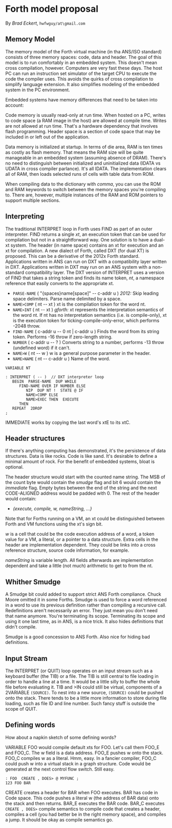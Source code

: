 # Forth model proposal

By *Brad Eckert*, `hwfwguy/at\gmail.com`
## Memory Model

The memory model of the Forth virtual machine (in tha ANS/ISO standard) consists of three memory spaces: code, data and header. The goal of this model is to run comfortably in an embedded system. This doesn't mean cross compilation, however. Computers are very fast these days. The host PC can run an instruction set simulator of the target CPU to execute the code the compiler uses. This avoids the quirks of cross compilation to simplify language extension. It also simplifies modeling of the embedded system in the PC environment.

Embedded systems have memory differences that need to be taken into account:

Code memory is usually read-only at run time. When hosted on a PC, writes to code space (a RAM image in the host) are allowed at compile time. Writes are not allowed at run time. That's a hardware dependency that involves flash programming. Header space is a section of code space that may be included in or left out of the application.

Data memory is initialized at startup. In terms of die area, RAM is ten times as costly as flash memory. That means the RAM size will be quite manageable in an embedded system (assuming absence of DRAM). There's no need to distinguish between initialized and uninitialized data (IDATA vs UDATA in cross compiler parlance). It's all IDATA. The implementation clears all of RAM, then loads selected runs of cells with table data from ROM. 

When compiling data to the dictionary with *comma*, you can use the ROM and RAM keywords to switch between the memory spaces you're compiling to. There are, however, multiple instances of the RAM and ROM pointers to support multiple sections.





## Interpreting
The traditional INTERPRET loop in Forth uses FIND as part of an outer interpreter. FIND returns a single *xt*, an execution token that can be used for compilation but not in a straightforward way. One solution is to have a dual-xt system. The header (in name space) contains an xt for execution and an xt for compilation. A new dialect of Forth, called DXT (for dual XT) is proposed. This can be a derivative of the 2012x Forth standard. Applications written in ANS can run on DXT with a compatibility layer written in DXT. Applications written in DXT may run on an ANS system with a non-standard compatibility layer. The DXT version of INTERPRET uses a version of FIND that takes a string token and finds its name token, *nt*, a namespace reference that easily converts to the appropriate xt.

- `PARSE-NAME`  ( "{spaces}name[space]" -- c-addr u )  *2012:* Skip leading space delimiters. Parse name delimited by a space.
- `NAME>COMP`  ( nt -- xt )  xt is the compilation token for the word nt.
- `NAME>INT`  ( nt -- xt )  *gforth:* xt represents the interpretation semantics of the word nt. If nt has no interpretation semantics (i.e. is compile-only), xt is the execution token for ticking-compile-only-error, which performs -2048 throw.
- `FIND-NAME`  ( c-addr u -- 0 nt | c-addr u )  Finds the word from its string token. Performs -16 throw if zero-length string.
- `NUMBER`  ( c-addr u -- ? )  Converts string to a number, performs -13 throw (undefined word) if it can't.
- `NAME>W`  ( nt -- w )  w is a general purpose parameter in the header.
- `NAME>NAME`  ( nt -- c-addr u )  Name of the word.

```
VARIABLE NT

: INTERPRET ( -- )  // DXT interpreter loop
   BEGIN  PARSE-NAME  DUP WHILE
      FIND-NAME OVER IF NUMBER ELSE
         NIP  DUP NT !  STATE @ IF         
         NAME>COMP ELSE
         NAME>EXEC THEN  EXECUTE
      THEN
   REPEAT  2DROP
;
```
IMMEDIATE works by copying the last word's xtE to its xtC.


## Header structures

If there's anything computing has demonstrated, it's the persistence of data structures. Data is like rocks. Code is like sand. It's desirable to define a minimal amount of rock. For the benefit of embedded systems, bloat is optional.

The header structure would start with the counted name string. The MSB of the count byte would contain the *smudge* flag and bit 6 would contain the *immediate* flag. Empty bytes between the end of the string and the next CODE-ALIGNED address would be padded with 0. The rest of the header would contain:

- *{execute, compile, w, nameString, ...}* 

Note that for Forths running on a VM, an xt could be distinguished between Forth and VM functions using the xt's sign bit.

*w* is a cell that could be the code execution address of a word, a token value for a VM, a literal, or a pointer to a data structure. Extra cells in the header are implementation dependent. They could be links into a cross reference structure, source code information, for example.

*nameString* is variable length. All fields afterwards are implementation dependent and take a little (not much) arithmetic to get to from the nt.

## Whither Smudge

A Smudge bit could added to support strict ANS Forth compliance. Chuck Moore omitted it in some Forths. Smudge is used to force a word referenced in a word to use its previous definition rather than compiling a recursive call. Redefinitions aren't necessarily an error. They just mean you don't need that name anymore. You're terminating its scope. Terminating its scope and using it one last time, as in ANS, is a nice trick. It also hides definitions that didn't compile. 

Smudge is a good concession to ANS Forth. Also nice for hiding bad definitions. 

## Input Stream

The INTERPRET (or QUIT) loop operates on an input stream such as a keyboard buffer (the TIB) or a file. The TIB is still central to file loading in order to handle a line at a time. It would be a little silly to buffer the whole file before evaluating it. TIB and >IN could still be virtual, components of a 2VARIABLE `(SOURCE)`. To nest into a new source, `(SOURCE)` could be pushed onto the stack. There tends to be a little more information to store during file loading, such as file ID and line number. Such fancy stuff is outside the scope of QUIT.

## Defining words

How about a napkin sketch of some defining words?

VARIABLE FOO would compile default xts for FOO. Let's call them FOO_E and FOO_C. The w field is a data address. FOO_E pushes w onto the stack. FOO_C compiles w as a literal. Hmm, easy. In a fancier compiler, FOO_C could push w into a virtual stack in a graph structure. Code would be generated at the next control flow switch. Still easy.

```
: FOO  CREATE , DOES> @ MYFUNC ;
123 FOO BAR
```
CREATE creates a header for BAR when FOO executes. BAR has code in Code space. This code pushes a literal w (the address of BAR data) onto the stack and then returns. BAR_E executes the BAR code. BAR_C executes `CREATE , DOES>` compile semantics to compile code that creates a header, compiles a cell (you had better be in the right memory space), and compiles a jump. It should be okay as compile semantics go.




